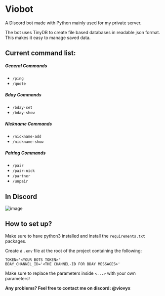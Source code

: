 # Viobot
A Discord bot made with Python mainly used for my private server.

The bot uses TinyDB to create file based databases in readable json format. This makes it easy to manage saved data.

## Current command list:
##### General Commands
- `/ping`
- `/quote`
##### Bday Commands
- `/bday-set`
- `/bday-show`
##### Nickname Commands
- `/nickname-add`
- `/nickname-show`
##### Pairing Commands
- `/pair`
- `/pair-nick`
- `/partner`
- `/unpair`

## In Discord
![image](https://cloud.viovyx.com/index.php/s/ENtL8rSaKB85B8Y/download/viobot.png)

## How to set up?
Make sure to have python3 installed and install the `requirements.txt` packages.

Create a `.env` file at the root of the project containing the following:
```dotenv
TOKEN='<YOUR BOTS TOKEN>'
BDAY_CHANNEL_ID='<THE CHANNEL-ID FOR BDAY MESSAGES>'
```
Make sure to replace the parameters inside `<...>` with your own parameters!

**Any problems? Feel free to contact me on discord: @viovyx**
